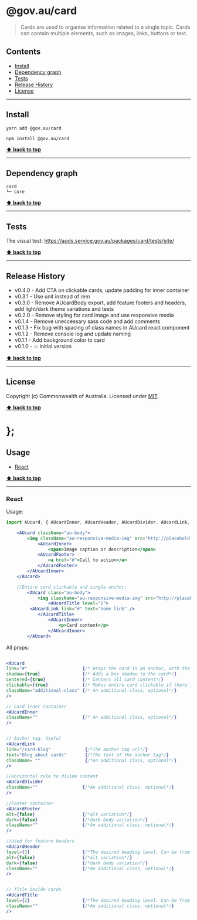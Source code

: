 @gov.au/card
============

> Cards are used to organise information related to a single topic. Cards can contain multiple elements, such as images, links, buttons or text.


## Contents

* [Install](#install)
* [Dependency graph](#dependency-graph)
* [Tests](#tests)
* [Release History](#release-history)
* [License](#license)


----------------------------------------------------------------------------------------------------------------------------------------------------------------


## Install


```shell
yarn add @gov.au/card
```

```shell
npm install @gov.au/card
```


**[⬆ back to top](#contents)**


----------------------------------------------------------------------------------------------------------------------------------------------------------------


## Dependency graph

```shell
card
└─ core
```


**[⬆ back to top](#contents)**


----------------------------------------------------------------------------------------------------------------------------------------------------------------


## Tests

The visual test: https://auds.service.gov.au/packages/card/tests/site/


**[⬆ back to top](#contents)**


----------------------------------------------------------------------------------------------------------------------------------------------------------------


## Release History

* v0.4.0 - Add CTA on clickable cards, update padding for inner container
* v0.3.1 - Use unit instead of rem
* v0.3.0 - Remove AUcardBody export, add feature footers and headers, add light/dark theme variations and tests
* v0.2.0 - Remove styling for card image and use responsive media
* v0.1.4 - Remove uneccessary sass code and add comments
* v0.1.3 - Fix bug with spacing of class names in AUcard react component
* v0.1.2 - Remove console log and update naming
* v0.1.1 - Add background color to card
* v0.1.0 - 💥 Initial version


**[⬆ back to top](#contents)**


----------------------------------------------------------------------------------------------------------------------------------------------------------------


## License

Copyright (c) Commonwealth of Australia.
Licensed under [MIT](https://raw.githubusercontent.com/govau/design-system-components/packages/core/master/LICENSE).


**[⬆ back to top](#contents)**

# };

## Usage


* [React](#react)


**[⬆ back to top](#contents)**


----------------------------------------------------------------------------------------------------------------------------------------------------------------

### React

Usage:

```jsx
import AUcard, { AUcardInner, AUcardHeader, AUcardDivider, AUcardLink, AUcardFooter } from '@gov.au/card';

	<AUcard className="au-body">
		<img className="au-responsive-media-img" src="http://placehold.it/1200x500" />
			<AUcardInner>
				<span>Image caption or description</span>
			<AUcardFooter>
				<a href="#">Call to action</a>
			</AUcardFooter>
		</AUcardInner>
	</AUcard>

	//Entire card clickable and single anchor:
		<AUcard class="au-body">
			<img className="au-responsive-media-img" src="http://placehold.it/1200x500" />
				<AUcardTitle level="2">
       	 <AUcardLink link="#" text="Some link" />
    		</AUcardTitle>
				<AUcardInner>
					<p>Card content</p>
				</AUcardInner>
		</AUcard>
```

All props:

```jsx

<AUcard 
link="#"                     {/* Wraps the card in an anchor, with the provided link*/}
shadow={true}                {/* Adds a box shadow to the card*/}
centered={true}              {/* Centers all card content*/}
clickable={true}             {/* Makes entire card clickable if there is anchor tag that has a class of .au-card__link */}
className="additional-class" {/* An additional class, optional*/}
/>

// Card inner container 
<AUcardInner
className=""                 {/* An additional class, optional*/}
/>


// Anchor tag. Useful
<AUcardLink 
link="/card-blog"             {/*The anchor tag url*/}
text="Blog about cards"       {/*The text of the anchor tag*/}
className= ""                 {/*An additional class, optional*/}
/>

//Horizontal rule to divide content
<AUcardDivider 
className=""                 {/*An additional class, optional*/}
/>

//Footer container
<AUcardFooter
alt={false}                  {/*alt variation*/}
dark={false}                 {/*dark body variation*/}
className=""                 {/*An additional class, optional*/}
/>

//Used for feature headers
<AUcardHeader
level={3}                    {/*The desired heading level. Can be from 1 to 6. Optional*/}
alt={false}                  {/*alt variation*/}
dark={false}                 {/*dark body variation*/}
className=""                 {/*An additional class, optional*/}
/>


// Title inside cards
<AUcardTitle 
level={2}                    {/*The desired heading level. Can be from 1 to 6. Optional*/}
className=""                 {/*An additional class, optional*/}
/>
```
